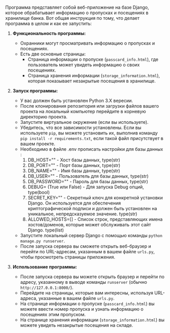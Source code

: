 Программа представляет собой веб-приложение на базе Django, которое обрабатывает информацию о пропусках и посещениях в хранилище банка. Вот общая инструкция по тому, что делает программа в целом и как ее запустить:

1. **Функциональность программы:**
   - Охранники могут просматривать информацию о пропусках и посещениях.
   - Есть две основные страницы:
     - Страница информации о пропуске (`passcard_info.html`), где пользователь может увидеть информацию о своих посещениях.
     - Страница хранения информации (`storage_information.html`), которая показывает незакрытые посещения в хранилище.

2. **Запуск программы:**
   - У вас должен быть установлен Python 3.X вересии.
   - После клонирования репозитория или загрузки файлов вашего проекта на локальный компьютер перейдите в корневую директорию проекта.
   - Запустите виртуальное окружение (если вы используете).
   - Убедитесь, что все зависимости установлены. Если вы используете `pip`, вы можете установить их, выполнив команду `pip install -r requirements.txt`, если такой файл присутствует в вашем проекте.
   - Необходимо в файле .env прописать настройки для базы данных :
     1. DB_HOST="" - Хост базы данных, type(str)
     2. DB_PORT="" - Порт базы данных, type(str)
     3. DB_NAME="" - Имя базы данных, type(str)
     4. DB_USER="" - Пользователь для базы данных, type(str)
     5. DB_PASSWORD="" - Пароль для базы данных, type(str)
     6. DEBUG= (True или False) - Для запуска Debug опций, type(bool)
     7. SECRET_KEY="" - Секретный ключ для конкретной установки Django. Он используется для обеспечения криптографической подписи и должен быть установлен на уникальное, непредсказуемое значение. type(str)
     8. ALLOWED_HOSTS=[] - Список строк, представляющих имена хостов/доменов, которые может обслуживать этот сайт Django. type(list)
   - Запустите локальный сервер Django с помощью команды `python manage.py runserver`.
   - После запуска сервера вы сможете открыть веб-браузер и перейти по URL-адресам, указанным в вашем файле `urls.py`, чтобы просмотреть страницы приложения.

3. **Использование программы:**
   - После запуска сервера вы можете открыть браузер и перейти по адресу, указанному в выводе команды `runserver` (обычно `http://127.0.0.1:8000/`).
   - Перейдите на страницы, которые вам интересны, используя URL-адреса, указанные в вашем файле `urls.py`.
   - На странице информации о пропуске (`passcard_info.html`) вы можете ввести номер пропуска и узнать информацию о посещениях этим пропуском.
   - На странице хранения информации (`storage_information.html`) вы можете увидеть незакрытые посещения на складе.
